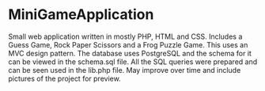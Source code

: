 # MiniGameApplication
Small web application written in mostly PHP, HTML and CSS. Includes a Guess Game, Rock Paper Scissors and a Frog Puzzle Game. This uses an MVC design pattern. The database uses PostgreSQL and the schema for it can be viewed in the schema.sql file. All the SQL queries were prepared and can be seen used in the lib.php file. May improve over time and include pictures of the project for preview.
